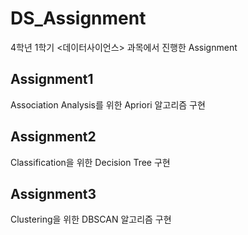 # DS_Assignment
4학년 1학기 <데이터사이언스> 과목에서 진행한 Assignment

## Assignment1
Association Analysis를 위한 Apriori 알고리즘 구현

## Assignment2
Classification을 위한 Decision Tree 구현

## Assignment3
Clustering을 위한 DBSCAN 알고리즘 구현
